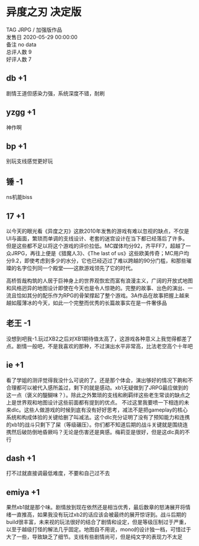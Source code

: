 



# 异度之刃 决定版
  
TAG JRPG / 加强版作品  
发售日 2020-05-29 00:00:00  
备注 no data  
总评人数 9  
好评人数 7
## db +1


剧情王道但感染力强，系统深度不错，耐刷
## yzgg +1


神作啊
## bp +1


别玩支线感觉更好玩
## 锤 -1


ns机能biss
## 17 +1


以今天的眼光看《异度之刃》这款2010年发售的游戏有难以忽视的缺点，不仅是UI与画面，繁琐而单调的支线设计、老套的迷宫设计在当下都已经落后了许多。但是这些都不足以将这个游戏的评价拉低。MC媒体均分92，齐平FF7，超越了一众JRPG，再往上便是《猎魔人3》、《The last of us》这些欧美传奇；MC用户均分9.2，即使考虑到多少的水分，它也已经迈过了难以跨越的90分门槛，和那些璀璨的名字位列同一个殿堂——这款游戏领先了它的时代。

高桥哲哉构筑的人居于巨神身上的世界观恢宏而富有浪漫主义，广阔的开放式地图和风格迥异的地图设计即使在今天也是令人惊艳的。完整的故事、出色的演出、一流且恰如其分的配乐作为RPG的骨架撑起了整个游戏。3A作品在故事把握上越来越如履薄冰的今天，如此一个完整而优秀的长篇故事实在是一件奢侈品
## 老王 -1


没想到吧我-1.玩过XB2之后对XB1期待值太高了，这游戏各种意义上我觉得都差了点。剧情一般吧，不是我喜欢的那种，不过演出水平非常高，比法老空高个十年吧
## ie +1


看了学姐的测评觉得我没什么可说的了。还是那个体会，演出够好的情况下齁和不合理都可以被代入感所盖过，剩下的就是感动。xb1无疑做到了JRPG最应做到的这一点（褒义的醍醐味？）。除此之外繁琐的支线和刷羁绊这些老生常谈的缺点之上是世界观和地图设计这些前面都有提到的优点。
不过这里我要喷一下相连的未来dlc。这些人做游戏的时候到底有没有好好思考，减法不是把gameplay的核心系统和构成体验的关键给删了叫减法。这个dlc充分证明了没有了预知能力和连携的xb1的战斗只剩下了屎（等级碾压）。你们都不知道后期的战斗关键就是围绕连携然后破防倒地昏厥吗？无论是伤害还是爽感。梅莉亚是很好，但是这dlc真的不行
## dash +1


打不过就直接调最低难度，不要和自己过不去
## emiya +1


果然xb1就是那个味。剧情放到现在依然还是相当优秀，最后数章的怒涛展开将情绪一直推高，如果我没有玩过xb2的话应该会被最终的展开惊讶到。战斗后期的build很丰富，未来视的玩法很好的结合了剧情和设定，但是等级压制过于严重，以至于越级打怪的解法几乎固定。地图自不用说，mono的设计独一档，可惜过于大了一些，导致缺乏了细节。支线有些剧情尚可，但是纯文字的表现力不太足